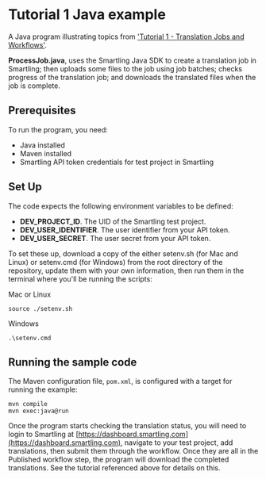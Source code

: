 # Tutorial 1 Java example
A Java program illustrating topics from   ['Tutorial 1 - Translation Jobs and Workflows'](https://help.smartling.com/hc/en-us/articles/1260804711510-Tutorial-1-Translation-Jobs-and-Workflows).

**ProcessJob.java**, uses the Smartling Java SDK to create a translation job in Smartling; then uploads some files to the job using job batches; checks progress of the translation job; and downloads the translated files when the job is complete.

## Prerequisites
To run the program, you need:

* Java installed
* Maven installed
* Smartling API token credentials for test project in Smartling

## Set Up
The code expects the following environment variables to be defined:

* **DEV_PROJECT_ID**. The UID of the Smartling test project.
* **DEV_USER_IDENTIFIER**. The user identifier from your API token.
* **DEV_USER_SECRET**. The user secret from your API token.

To set these up, download a copy of the either setenv.sh (for Mac and Linux) or setenv.cmd (for Windows) from the root directory of the repository, update them with your own information, then run them in the terminal where you'll be running the scripts:

Mac or Linux
```
source ./setenv.sh
```
Windows
```
.\setenv.cmd
```

## Running the sample code
The Maven configuration file, `pom.xml`, is configured with a target for running the example:

```
mvn compile
mvn exec:java@run
```

Once the program starts checking the translation status, you will need to login to Smartling at [https://dashboard.smartling.com](https://dashboard.smartling.com), navigate to your test project, add translations, then submit them through the workflow. Once they are all in the Published workflow step, the program will download the completed translations. See the tutorial referenced above for details on this.